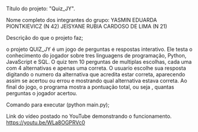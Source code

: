 Título do projeto: "Quiz_JY".

Nome completo dos integrantes do grupo:
YASMIN EDUARDA PIONTKIEVICZ (N 42)
JEISYANE RUBIA CARDOSO DE LIMA (N 21)

Descrição do que o projeto faz;

o projeto QUIZ_JY é um jogo de perguntas e respostas interativo. Ele testa o conhecimento do jogador sobre tres linguagens de programação, Python, JavaScript e SQL.
O quiz tem 10 perguntas de multiplas escolhas, cada uma com 4 alternativas e apenas uma correta. O usuario escolhe sua resposta digitando o numero da alternativa que acredita estar correta, aparecendo assim se acertou ou errou e mostrando qual alternativa estava correta.
Ao final do jogo, o programa mostra a pontuação total, ou seja , quantas perguntas o jogador acertou.

Comando para executar (python main.py);


Link do vídeo postado no YouTube demonstrando o funcionamento.
https://youtu.be/WLa8OGPRVc0